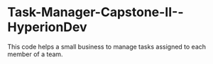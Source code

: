 # Task-Manager-Capstone-II--HyperionDev

This code helps a small business to manage tasks assigned to each member of a team.
